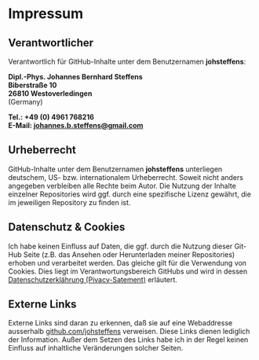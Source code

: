 # Impressum

## Verantwortlicher

Verantwortlich für GitHub-Inhalte unter dem Benutzernamen **johsteffens**:

**Dipl.-Phys. Johannes Bernhard Steffens <br>
Biberstraße 10 <br>
26810 Westoverledingen** <br>
(Germany)

**Tel.: +49 (0) 4961 768216** <br>
**E-Mail: johannes.b.steffens@gmail.com**

## Urheberrecht
GitHub-Inhalte unter dem Benutzernamen **johsteffens** unterliegen deutschem, US- bzw. internationalem Urheberrecht. Soweit nicht anders angegeben verbleiben alle Rechte beim Autor. Die Nutzung der Inhalte einzelner Repositories wird ggf. durch eine spezifische Lizenz gewährt, die im jeweiligen Repository zu finden ist.

## Datenschutz & Cookies
Ich habe keinen Einfluss auf Daten, die ggf. durch die Nutzung dieser Git-Hub Seite (z.B. das Ansehen oder Herunterladen meiner Repositories) erhoben und verarbeitet werden. Das gleiche gilt für die Verwendung von Cookies. Dies liegt im Verantwortungsbereich GitHubs und wird in dessen [Datenschutzerklährung (Pivacy-Satement)](https://help.github.com/articles/github-privacy-statement) erläutert.

## Externe Links
Externe Links sind daran zu erkennen, daß sie auf eine Webaddresse ausserhalb [github.com/johsteffens](https://github.com/johsteffens) verweisen. Diese Links dienen lediglich der Information. Außer dem Setzen des Links habe ich in der Regel keinen Einfluss auf inhaltliche Veränderungen solcher Seiten.
